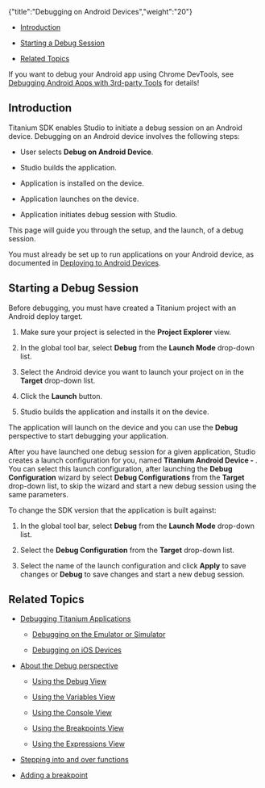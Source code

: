 {"title":"Debugging on Android Devices","weight":"20"} 

*   [Introduction](#Introduction)
    
*   [Starting a Debug Session](#StartingaDebugSession)
    
*   [Related Topics](#RelatedTopics)
    

If you want to debug your Android app using Chrome DevTools, see [Debugging Android Apps with 3rd-party Tools](/docs/appc/Axway_Appcelerator_Studio/Axway_Appcelerator_Studio_Guide/Titanium_Development/Debugging_Titanium_Applications/Debugging_on_Android_Devices/Debugging_Android_Apps_with_3rd-party_Tools/) for details!

## Introduction

Titanium SDK enables Studio to initiate a debug session on an Android device. Debugging on an Android device involves the following steps:

*   User selects **Debug on Android Device**.
    
*   Studio builds the application.
    
*   Application is installed on the device.
    
*   Application launches on the device.
    
*   Application initiates debug session with Studio.
    

This page will guide you through the setup, and the launch, of a debug session.

You must already be set up to run applications on your Android device, as documented in [Deploying to Android Devices](/docs/appc/Titanium_SDK/Titanium_SDK_Guide/Preparing_for_Distribution/Deploying_to_Android_Devices/).

## Starting a Debug Session

Before debugging, you must have created a Titanium project with an Android deploy target.

1.  Make sure your project is selected in the **Project Explorer** view.
    
2.  In the global tool bar, select **Debug** from the **Launch Mode** drop-down list.
    
3.  Select the Android device you want to launch your project on in the **Target** drop-down list.
    
4.  Click the **Launch** button.
    
5.  Studio builds the application and installs it on the device.
    

The application will launch on the device and you can use the **Debug** perspective to start debugging your application.

After you have launched one debug session for a given application, Studio creates a launch configuration for you, named **Titanium Android Device - <AppName>**. You can select this launch configuration, after launching the **Debug Configuration** wizard by select **Debug Configurations** from the **Target** drop-down list, to skip the wizard and start a new debug session using the same parameters.

To change the SDK version that the application is built against:

1.  In the global tool bar, select **Debug** from the **Launch Mode** drop-down list.
    
2.  Select the **Debug Configuration** from the **Target** drop-down list.
    
3.  Select the name of the launch configuration and click **Apply** to save changes or **Debug** to save changes and start a new debug session.
    

## Related Topics

*   [Debugging Titanium Applications](/docs/appc/Axway_Appcelerator_Studio/Axway_Appcelerator_Studio_Guide/Titanium_Development/Debugging_Titanium_Applications/)
    
    *   [Debugging on the Emulator or Simulator](/docs/appc/Axway_Appcelerator_Studio/Axway_Appcelerator_Studio_Guide/Titanium_Development/Debugging_Titanium_Applications/Debugging_on_the_Emulator_or_Simulator/)
        
    *   [Debugging on iOS Devices](/docs/appc/Axway_Appcelerator_Studio/Axway_Appcelerator_Studio_Guide/Titanium_Development/Debugging_Titanium_Applications/Debugging_on_iOS_Devices/)
        
*   [About the Debug perspective](/docs/appc/Axway_Appcelerator_Studio/Axway_Appcelerator_Studio_Guide/Web_Development/JavaScript_Development/Debugging_JavaScript/About_the_Debug_perspective/)
    
    *   [Using the Debug View](/docs/appc/Axway_Appcelerator_Studio/Axway_Appcelerator_Studio_Guide/Web_Development/JavaScript_Development/Debugging_JavaScript/About_the_Debug_perspective/Using_the_Debug_View/)
        
    *   [Using the Variables View](/docs/appc/Axway_Appcelerator_Studio/Axway_Appcelerator_Studio_Guide/Web_Development/JavaScript_Development/Debugging_JavaScript/About_the_Debug_perspective/Using_the_Variables_View/)
        
    *   [Using the Console View](/docs/appc/Axway_Appcelerator_Studio/Axway_Appcelerator_Studio_Guide/Web_Development/JavaScript_Development/Debugging_JavaScript/Using_the_Console_View/)
        
    *   [Using the Breakpoints View](/docs/appc/Axway_Appcelerator_Studio/Axway_Appcelerator_Studio_Guide/Web_Development/JavaScript_Development/Debugging_JavaScript/About_the_Debug_perspective/Using_the_Breakpoints_View/)
        
    *   [Using the Expressions View](/docs/appc/Axway_Appcelerator_Studio/Axway_Appcelerator_Studio_Guide/Web_Development/JavaScript_Development/Debugging_JavaScript/About_the_Debug_perspective/Using_the_Expressions_View/)
        
*   [Stepping into and over functions](/docs/appc/Axway_Appcelerator_Studio/Axway_Appcelerator_Studio_Guide/Web_Development/JavaScript_Development/Debugging_JavaScript/Stepping_into_and_over_functions/)
    
*   [Adding a breakpoint](/docs/appc/Axway_Appcelerator_Studio/Axway_Appcelerator_Studio_Guide/Web_Development/JavaScript_Development/Debugging_JavaScript/Adding_a_breakpoint/)